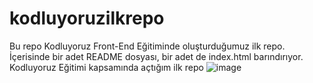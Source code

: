 # kodluyoruzilkrepo
Bu repo Kodluyoruz Front-End Eğitiminde oluşturduğumuz ilk repo. İçerisinde bir adet README dosyası, bir adet de index.html barındırıyor.
Kodluyoruz Eğitimi kapsamında açtığım ilk repo
![image](https://github.com/user-attachments/assets/50dc1b8d-e9f4-41cd-b848-bfc3bb68f994)

